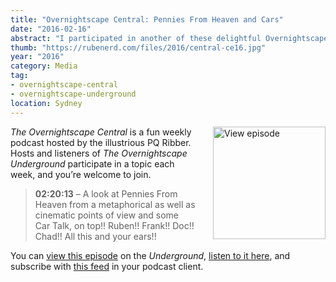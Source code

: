 ```yaml
---
title: "Overnightscape Central: Pennies From Heaven and Cars"
date: "2016-02-16"
abstract: "I participated in another of these delightful Overnightscape Underground productions by PQ Ribber."
thumb: "https://rubenerd.com/files/2016/central-ce16.jpg"
year: "2016"
category: Media
tag:
- overnightscape-central
- overnightscape-underground
location: Sydney
---
```

<p class="show-cover"><a href="https://onsug.com/archives/19230/"><img src="https://rubenerd.com/files/2016/central-ce16.jpg" alt="View episode" style="float:right; margin:0 0 1em 2em; width:180px; height:180px;" /></a></p>

*The Overnightscape Central* is a fun weekly podcast hosted by the illustrious PQ Ribber. Hosts and listeners of *The Overnightscape Underground* participate in a topic each week, and you’re welcome to join.

> **02:20:13** – A look at Pennies From Heaven from a metaphorical as well as cinematic points of view and some Car Talk, on top!! Ruben!! Frank!! Doc!! Chad!! All this and your ears!!

You can <a href="https://onsug.com/archives/19230/">view this episode</a> on the *Underground*, <a href="https://media.blubrry.com/onsug/p/onsug.com/shows/Feb16/onsug_Feb16_Central_Pen.mp3">listen to it here</a>, and subscribe with <a href="https://onsug.com/archives/category/overnightscapecentral/feed/">this feed</a> in your podcast client.
